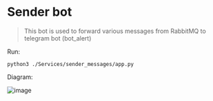 Sender bot
======

> This bot is used to forward various messages from RabbitMQ to telegram bot (bot_alert)

Run:
```shell
python3 ./Services/sender_messages/app.py
```

Diagram:

![image](https://user-images.githubusercontent.com/84931791/168569429-ab692832-1e43-4eb6-bdc0-f780bf4a0824.png)
